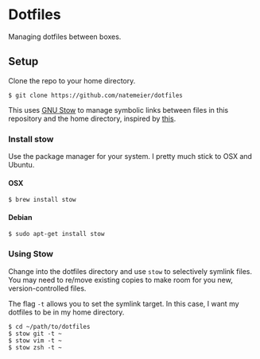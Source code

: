 # Dotfiles

Managing dotfiles between boxes.

## Setup

Clone the repo to your home directory.

```
$ git clone https://github.com/natemeier/dotfiles
```

This uses [GNU Stow](https://www.gnu.org/software/stow/) to manage symbolic
links between files in this repository and the home directory, inspired by
[this](http://brandon.invergo.net/news/2012-05-26-using-gnu-stow-to-manage-your-dotfiles.html). 

### Install stow

Use the package manager for your system. I pretty much stick to OSX and Ubuntu.

#### OSX
```
$ brew install stow
```

#### Debian
```
$ sudo apt-get install stow
```

### Using Stow

Change into the dotfiles directory and use `stow` to selectively symlink files.
You may need to re/move existing copies to make room for you new, version-controlled files.

The flag `-t` allows you to set the symlink target. In this case, I want my
dotfiles to be in my home directory.

```
$ cd ~/path/to/dotfiles
$ stow git -t ~
$ stow vim -t ~
$ stow zsh -t ~
```
